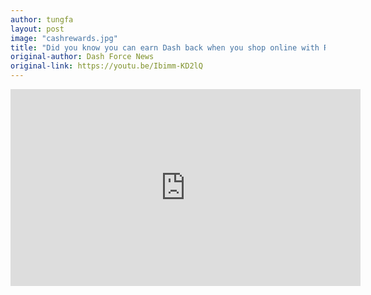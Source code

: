 ```yaml
---
author: tungfa
layout: post
image: "cashrewards.jpg"
title: "Did you know you can earn Dash back when you shop online with Rewards.com?"
original-author: Dash Force News
original-link: https://youtu.be/Ibimm-KD2lQ
---
```


<iframe width="560" height="315" src="https://www.youtube.com/embed/Ibimm-KD2lQ" frameborder="0" allow="accelerometer; autoplay; encrypted-media; gyroscope; picture-in-picture" allowfullscreen></iframe>
